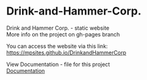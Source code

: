 # Drink-and-Hammer-Corp.
Drink and Hammer Corp. - static website <br/>
More info on the project on gh-pages branch

You can access the website via this link:<br/>
https://mpsites.github.io/DrinkandHammerCorp

View Documentation - file for this project <br/>
<a href="">Documentation</a>
